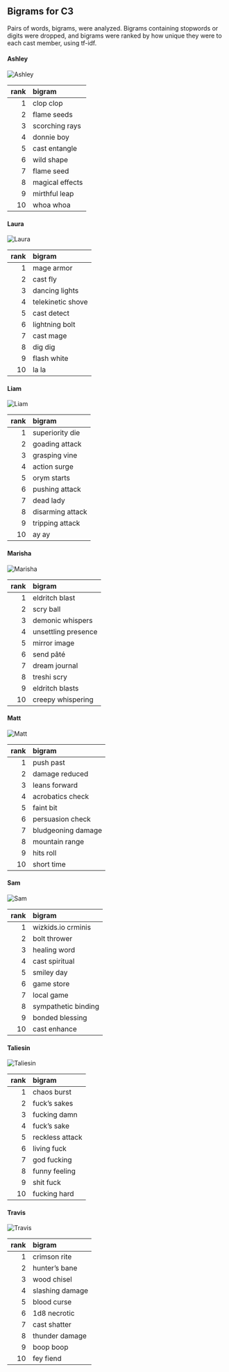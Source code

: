 
## Bigrams for C3

Pairs of words, bigrams, were analyzed. Bigrams containing stopwords or
digits were dropped, and bigrams were ranked by how unique they were to
each cast member, using tf-idf.

#### Ashley

![Ashley](../plots/bigramClouds/C3/C3ASHLEY.png)

| rank | bigram          |
| ---: | :-------------- |
|    1 | clop clop       |
|    2 | flame seeds     |
|    3 | scorching rays  |
|    4 | donnie boy      |
|    5 | cast entangle   |
|    6 | wild shape      |
|    7 | flame seed      |
|    8 | magical effects |
|    9 | mirthful leap   |
|   10 | whoa whoa       |

#### Laura

![Laura](../plots/bigramClouds/C3/C3LAURA.png)

| rank | bigram            |
| ---: | :---------------- |
|    1 | mage armor        |
|    2 | cast fly          |
|    3 | dancing lights    |
|    4 | telekinetic shove |
|    5 | cast detect       |
|    6 | lightning bolt    |
|    7 | cast mage         |
|    8 | dig dig           |
|    9 | flash white       |
|   10 | la la             |

#### Liam

![Liam](../plots/bigramClouds/C3/C3LIAM.png)

| rank | bigram           |
| ---: | :--------------- |
|    1 | superiority die  |
|    2 | goading attack   |
|    3 | grasping vine    |
|    4 | action surge     |
|    5 | orym starts      |
|    6 | pushing attack   |
|    7 | dead lady        |
|    8 | disarming attack |
|    9 | tripping attack  |
|   10 | ay ay            |

#### Marisha

![Marisha](../plots/bigramClouds/C3/C3MARISHA.png)

| rank | bigram              |
| ---: | :------------------ |
|    1 | eldritch blast      |
|    2 | scry ball           |
|    3 | demonic whispers    |
|    4 | unsettling presence |
|    5 | mirror image        |
|    6 | send pâté           |
|    7 | dream journal       |
|    8 | treshi scry         |
|    9 | eldritch blasts     |
|   10 | creepy whispering   |

#### Matt

![Matt](../plots/bigramClouds/C3/C3MATT.png)

| rank | bigram             |
| ---: | :----------------- |
|    1 | push past          |
|    2 | damage reduced     |
|    3 | leans forward      |
|    4 | acrobatics check   |
|    5 | faint bit          |
|    6 | persuasion check   |
|    7 | bludgeoning damage |
|    8 | mountain range     |
|    9 | hits roll          |
|   10 | short time         |

#### Sam

![Sam](../plots/bigramClouds/C3/C3SAM.png)

| rank | bigram              |
| ---: | :------------------ |
|    1 | wizkids.io crminis  |
|    2 | bolt thrower        |
|    3 | healing word        |
|    4 | cast spiritual      |
|    5 | smiley day          |
|    6 | game store          |
|    7 | local game          |
|    8 | sympathetic binding |
|    9 | bonded blessing     |
|   10 | cast enhance        |

#### Taliesin

![Taliesin](../plots/bigramClouds/C3/C3TALIESIN.png)

| rank | bigram          |
| ---: | :-------------- |
|    1 | chaos burst     |
|    2 | fuck’s sakes    |
|    3 | fucking damn    |
|    4 | fuck’s sake     |
|    5 | reckless attack |
|    6 | living fuck     |
|    7 | god fucking     |
|    8 | funny feeling   |
|    9 | shit fuck       |
|   10 | fucking hard    |

#### Travis

![Travis](../plots/bigramClouds/C3/C3TRAVIS.png)

| rank | bigram          |
| ---: | :-------------- |
|    1 | crimson rite    |
|    2 | hunter’s bane   |
|    3 | wood chisel     |
|    4 | slashing damage |
|    5 | blood curse     |
|    6 | 1d8 necrotic    |
|    7 | cast shatter    |
|    8 | thunder damage  |
|    9 | boop boop       |
|   10 | fey fiend       |
